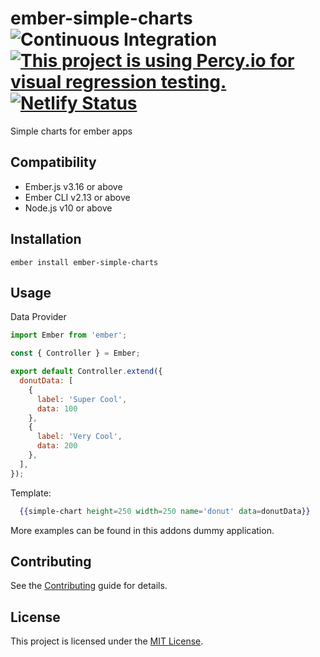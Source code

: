 ember-simple-charts
![Continuous Integration](https://github.com/ilios/ember-simple-charts/workflows/Continuous%20Integration/badge.svg)
[![This project is using Percy.io for visual regression testing.](https://percy.io/static/images/percy-badge.svg)](https://percy.io/ilios/ember-simple-charts)
[![Netlify Status](https://api.netlify.com/api/v1/badges/59cbbb8d-bce1-4513-9377-641e2182537f/deploy-status)](https://app.netlify.com/sites/ember-simple-charts/deploys)
==============================================================================

Simple charts for ember apps


Compatibility
------------------------------------------------------------------------------

* Ember.js v3.16 or above
* Ember CLI v2.13 or above
* Node.js v10 or above


Installation
------------------------------------------------------------------------------

```
ember install ember-simple-charts
```


Usage
------------------------------------------------------------------------------

Data Provider
```javascript
import Ember from 'ember';

const { Controller } = Ember;

export default Controller.extend({
  donutData: [
    {
      label: 'Super Cool',
      data: 100
    },
    {
      label: 'Very Cool',
      data: 200
    },
  ],
});
```

Template:
```handlebars
  {{simple-chart height=250 width=250 name='donut' data=donutData}}
```

More examples can be found in this addons dummy application.

Contributing
------------------------------------------------------------------------------

See the [Contributing](CONTRIBUTING.md) guide for details.


License
------------------------------------------------------------------------------

This project is licensed under the [MIT License](LICENSE.md).
